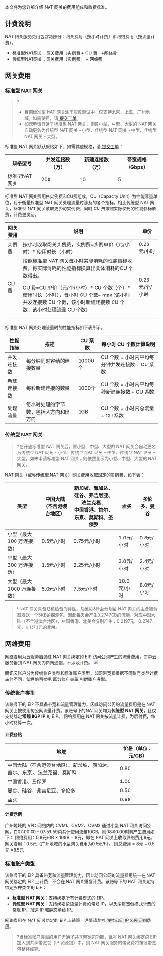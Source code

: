 本文将为您详细介绍 NAT 网关的费用组成和收费标准。

## 计费说明
NAT 网关服务费用包含两部分：网关费用（按小时计费）和网络费用（按流量计费）。
- 标准型NAT网关：网关费用（实例费 + CU 费）+网络费
- 传统型NAT网关：网关费用（实例费） + 网络费


## 网关费用
### 标准型 NAT 网关
>?
>- 目前标准型 NAT 网关处于灰度测试中，仅支持北京、上海、广州地域，如需使用，请[ 提交工单](https://console.cloud.tencent.com/workorder/category)。
>- 如您申请开通了标准型 NAT 网关，则原小型、中型、大型的 NAT 网关自动更名为传统型 NAT 网关 - 小型、传统型 NAT 网关 - 中型、传统型 NAT 网关 - 大型。
>
标准型 NAT 网关默认规格如下，如需其他规格，请[ 提交工单](https://console.cloud.tencent.com/workorder/category)：
<table>
<tr>
<th>规格型号</th>
<th> 并发连接数（万）</th>
<th>新建连接数（万）</th>
<th>带宽规格（Gbps）</th>
</tr>
<tr>
<td>标准型NAT网关</td>
<td>200</td>
<td>10</td>
<td>5</td>
</tr>
</table>
标准型 NAT 网关费用由实例费和CU费组成，CU（Capacity Unit）为性能容量单位，用于衡量标准型 NAT 网关处理流量时涉及的各个指标。相比传统型 NAT 网关，标准型 NAT 网关收取更少的实例费，同时 CU 费按照实际使用的性能指标收费，计费更灵活。

| 网关费用 | 说明 | 单价 |
|---------|---------|---------|
| 实例费 | 按小时收取网关实例费，实例费=实例单价（元/小时）* 使用时长（小时） | 0.23元/小时 |
| CU 费 | 按照标准型 NAT 网关每小时实际消耗的性能指标收费，将实际消耗的性能指标换算出具体消耗的CU 个数得出。<p>CU 费=CU 单价（元/个/小时）* CU 个数（个）* 使用时长（小时），每小时 CU 个数= max {该小时并发连接数 CU 个数，该小时新建连接数 CU 个数，该小时处理流量 CU 个数} | 0.23元/个/小时 |

标准型 NAT 网关处理流量时的性能指标如下表所示。

| 性能指标 | 描述 | CU 系数 |每小时 CU 个数计算说明|
|---------|---------|---------|---------|
| 并发连接数 |  每分钟同时容纳的连接数量  |10000个 |CU 个数 = 小时内平均每分钟并发连接数 ÷ CU 系数|
| 新建连接数 |每秒新建连接的数量| 1000个 |CU 个数 = 小时内平均每秒新建连接数 ÷ CU 系数|
| 处理流量 | 每小时处理的字节数，包括入方向和出方向 | 1GB |CU 个数 = 小时内总流量 ÷ CU 系数|


### 传统型 NAT 网关
>?在开通标准型 NAT 网关后，原小型、中型、大型的 NAT 网关会自动更名为传统型 NAT 网关 - 小型、传统型 NAT 网关 - 中型、传统型 NAT 网关 - 大型，如未申请标准型 NAT 网关，则依然显示为小型、中型、大型的 NAT 网关。

NAT 网关（或称传统型 NAT 网关）网关费用收取固定的实例费，如下表：

| 类型               | 中国大陆（不含港澳台地区）      | 新加坡、雅加达、硅谷、弗吉尼亚、法兰克福、<br>中国香港、首尔、东京、莫斯科、圣保罗 | 孟买 | 多伦多、曼谷      |
| ---------------- | ------- | ----------------- | -------- | -------- |
| 小型（最大 100 万连接数）  | 0.5元/小时 | 0.75元/小时          | 1.0元/小时 | 0.8元/小时 |
| 中型（最大 300 万连接数）  | 1.5元/小时 | 2.25元/小时          | 3.0元/小时 | 2.4元/小时  |
| 大型（最大 1000 万连接数） | 5.0元/小时   | 7.5元/小时           | 10.0元/小时 | 8.0元/小时    |

>! NAT 网关具备双机热备的特性，系统每3秒会分别给 NAT 网关的主备服务器发送一个5KB的探测包，因此每天会产生0.2747GB的流量，对应中国大陆（不含港澳台地区）、中国香港、北美会分别产生：0.2197元、0.2747元、0.1373元的费用。
>

## 网络费用
网络费用为云服务器通过 NAT 网关绑定的 EIP 访问公网产生的流量费用。其中云服务器到 NAT 网关为内网通信，不涉及计费。
![](https://qcloudimg.tencent-cloud.cn/raw/6ff5318596192660e1628f07bf9cb81d.png)

腾讯云账户分为传统账户类型和标准账户类型，公网带宽费根据不同账号类型计费主体不同，使用前可参见 [区分账户类型](https://cloud.tencent.com/document/product/684/39903) 判断账户类型。


###  传统账户类型
该账号下的 EIP 不具备带宽和流量管理能力，因此访问公网的流量费用是在 NAT 网关上按使用的公网流量计费。该账号下的NAT网关均为**传统型 NAT 网关**，且仅支持绑定**常规 BGP IP** 的 EIP。
网络费用在 NAT 网关按流量计费，为后付费，每小时结算一次。
#### 计费价格
| 地域 | 价格（单位：元/GB） | 
|---------|---------|
| 中国大陆（不含港澳台地区）、新加坡、雅加达、首尔、东京 、法兰克福、莫斯科| 0.80 | 
| 中国香港、圣保罗 | 1.00 | 
| 曼谷、硅谷、弗吉尼亚、多伦多| 0.50 | 
| 孟买 | 0.58 | 

#### 计费示例
广州地域的 VPC 网络内的 CVM1、CVM2、CVM3 通过小型 NAT 网关访问公网，在07:00:00 - 07:59:59内共计使用流量10GB，则08:00:00时刻产生费用如下：
网络费用：0.8元/GB × 10GB = 8元，即在 NAT 网关上收取网络费用8元。
网关费用：0.5元（广州地域的小型网关费用为0.5元/h）。
则总费用 = 8元 + 0.5元 =8.5元

### 标准账户类型
该账号下的 EIP 具备带宽和流量管理能力，因此访问公网的流量费用统一在 NAT 网关绑定的 EIP 上计费，不会在 NAT 网关重复计费。该账号下的 NAT 网关支持绑定多种类型的 EIP：
 + **标准型 NAT 网关**：支持绑定所有计费模式的 EIP。
 + **传统型 NAT 网关**：支持绑定按流量计费的常规 IP，以及按带宽包模式计费的[ 常规 IP、加速 IP 和静态单线 IP](https://cloud.tencent.com/document/product/1199/41646)。


网络费用在 NAT 网关绑定的 EIP 上结算，详情请参考 [弹性公网 IP 公网网络费用](https://cloud.tencent.com/document/product/1199/51693)。
>?当标准账户类型的用户开通了共享带宽包功能，且将 NAT 网关绑定的 EIP 加入到共享带宽包（IP 资源包）中，则 NAT 网关服务的带宽费将按照带宽包整体结算。
